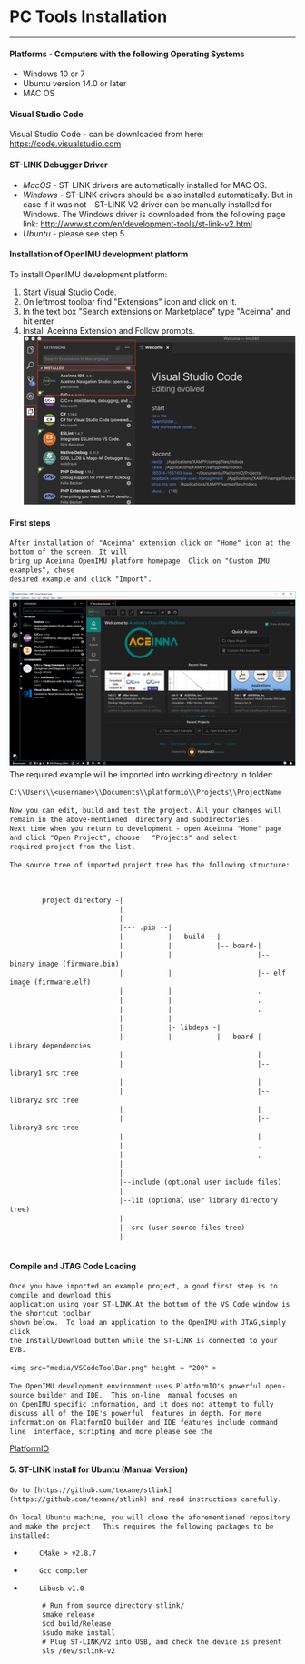 # **PC Tools Installation**  


------------------------------------------------------------  

#### **Platforms - Computers with the following Operating Systems**  

 - Windows 10 or 7
 - Ubuntu version 14.0 or later
 - MAC OS


#### **Visual Studio Code**

Visual Studio Code - can be downloaded from here:  https://code.visualstudio.com

#### **ST-LINK Debugger Driver**  

-   *MacOS* - ST-LINK drivers are automatically installed for MAC OS.
-   *Windows* - ST-LINK drivers should be also installed automatically. But in case if it was not - ST-LINK V2 driver can be manually installed for Windows.  The Windows driver is downloaded from the following page link:
    http://www.st.com/en/development-tools/st-link-v2.html
-   *Ubuntu* - please see step 5.

#### **Installation of OpenIMU development platform**

To install OpenIMU development platform:

1. Start Visual Studio Code.
2. On leftmost toolbar find "Extensions" icon and click on it.
3. In the text box "Search extensions on Marketplace" type "Aceinna" and hit enter
4. Install Aceinna Extension and Follow prompts.
    ![未找到图片](media/AddExtension.png)  


#### **First steps**   
    After installation of "Aceinna" extension click on "Home" icon at the bottom of the screen. It will  
    bring up Aceinna OpenIMU platform homepage. Click on "Custom IMU examples", chose  
    desired example and click "Import".  

![未找到图片](media/HomePage.png)  
    The required example will be imported into working directory in folder:  

    C:\\Users\\<username>\\Documents\\platformio\\Projects\\ProjectName  

    Now you can edit, build and test the project. All your changes will remain in the above-mentioned  directory and subdirectories.  
    Next time when you return to development - open Aceinna "Home" page and click "Open Project", choose   "Projects" and select  
    required project from the list.  

    The source tree of imported project tree has the following structure:  

```   


        project directory -|
                           |
                           |                                   
                           |--- .pio --|
                           |           |-- build --|   
                           |           |           |-- board-|   
                           |           |                     |-- binary image (firmware.bin)  
                           |           |                     |-- elf image (firmware.elf)  
                           |           |                     .  
                           |           |                     .  
                           |           |                     .  
                           |           |
                           |           |- libdeps -|   
                           |           |           |-- board-|  Library dependencies
                           |                                 |      
                           |                                 |--library1 src tree
                           |                                 |   
                           |                                 |--library2 src tree
                           |                                 |   
                           |                                 |--library3 src tree
                           |                                 |   
                           |                                 .  
                           |                                 .  
                           |                                            
                           |                                            
                           |--include (optional user include files)              
                           |                                            
                           |--lib (optional user library directory tree)
                           |
                           |--src (user source files tree)
                           |


```   

####    **Compile and JTAG Code Loading**

    Once you have imported an example project, a good first step is to compile and download this  
    application using your ST-LINK.At the bottom of the VS Code window is the shortcut toolbar  
    shown below.  To load an application to the OpenIMU with JTAG,simply click  
    the Install/Download button while the ST-LINK is connected to your EVB.

    <img src="media/VSCodeToolBar.png" height = "200" >

    The OpenIMU development environment uses PlatformIO's powerful open-source builder and IDE.  This on-line  manual focuses on
    on OpenIMU specific information, and it does not attempt to fully discuss all of the IDE's powerful  features in depth. For more information on PlatformIO builder and IDE features include command line  interface, scripting and more please see the  
[PlatformIO](https://docs.platformio.org)  

#### **5.  ST-LINK Install for Ubuntu (Manual Version)**  

    Go to [https://github.com/texane/stlink](https://github.com/texane/stlink) and read instructions carefully.  

    On local Ubuntu machine, you will clone the aforementioned repository and make the project.  This requires the following packages to be installed:   

-         CMake > v2.8.7  
-         Gcc compiler  
-         Libusb v1.0  

```   
        # Run from source directory stlink/  
        $make release  
        $cd build/Release  
        $sudo make install  
        # Plug ST-LINK/V2 into USB, and check the device is present  
        $ls /dev/stlink-v2  
```   
